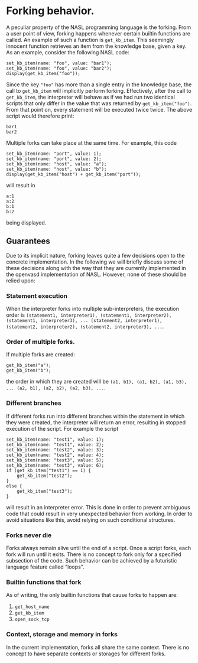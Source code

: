 # Forking behavior.

A peculiar property of the NASL programming language is the forking.
From a user point of view, forking happens whenever certain builtin 
functions are called. An example of such a function is `get_kb_item`.
This seemingly innocent function retrieves an item from the knowledge base, given a key. 
As an example, consider the following NASL code:
```nasl
set_kb_item(name: "foo", value: "bar1");
set_kb_item(name: "foo", value: "bar2");
display(get_kb_item("foo"));
```

Since the key `"foo"` has more than a single entry in the knowledge base, the call to
`get_kb_item` will implicitly perform forking. Effectively, after the call to `get_kb_item`, the interpreter will behave as if we had run two
identical scripts that only differ in the value that was returned by `get_kb_item("foo")`. From that point on, every statement will be executed
twice twice.
The above script would therefore print:
```
bar1
bar2
```

Multiple forks can take place at the same time. For example, this code
```nasl
set_kb_item(name: "port", value: 1);
set_kb_item(name: "port", value: 2);
set_kb_item(name: "host", value: "a");
set_kb_item(name: "host", value: "b");
display(get_kb_item("host") + get_kb_item("port"));
```

will result in

```
a:1
a:2
b:1
b:2
```

being displayed.

## Guarantees
Due to its implicit nature, forking leaves quite a few decisions open to the concrete implementation. In the following we will briefly discuss some of these decisions along with the way that they are currently implemented in the openvasd implementation of NASL. However, none of these should be relied upon:

### Statement execution
When the interpreter forks into multiple sub-interpreters, the execution order is `(statement1, interpreter1), (statement1, interpreter2), (statement1, interpreter3), ... (statement2, interpreter1), (statement2, interpreter2), (statement2, interpreter3), ...`. 

### Order of multiple forks.
If multiple forks are created:
```nasl
get_kb_item("a");
get_kb_item("b");
```
the order in which they are created will be `(a1, b1), (a1, b2), (a1, b3), ... (a2, b1), (a2, b2), (a2, b3), ...`.

### Different branches
If different forks run into different branches within the statement in which they were created, the interpreter will return an error, resulting in stopped execution of the script. For example the script
```nasl
set_kb_item(name: "test1", value: 1);
set_kb_item(name: "test1", value: 2);
set_kb_item(name: "test2", value: 3);
set_kb_item(name: "test2", value: 4);
set_kb_item(name: "test3", value: 5);
set_kb_item(name: "test3", value: 6);
if (get_kb_item("test1") == 1) {
    get_kb_item("test2");
}
else {
    get_kb_item("test3");
}
```
will result in an interpreter error. This is done in order to prevent ambiguous code that could result in very unexpected behavior from working.
In order to avoid situations like this, avoid relying on such conditional structures.

### Forks never die
Forks always remain alive until the end of a script. Once a script forks, each fork will run until it exits. There is no concept to fork only for a specified subsection of the code. Such behavior can be achieved by a futuristic language feature called "loops".


### Builtin functions that fork
As of writing, the only builtin functions that cause forks to happen are:
1. `get_host_name`
2. `get_kb_item`
3. `open_sock_tcp`


### Context, storage and memory in forks
In the current implementation, forks all share the same context. There is no concept to have separate contexts or storages for different forks.
